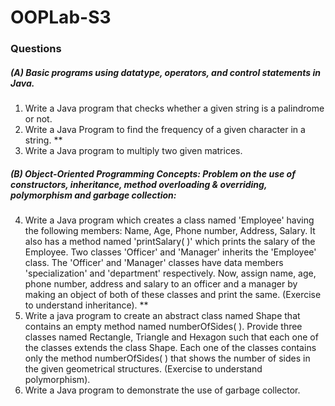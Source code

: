 # OOPLab-S3

### Questions

##### (A) Basic programs using datatype, operators, and control statements in Java.

1) Write a Java program that checks whether a given string is a palindrome or not.
2) Write a Java Program to find the frequency of a given character in a string. **
3) Write a Java program to multiply two given matrices.

##### (B) Object-Oriented Programming Concepts: Problem on the use of constructors, inheritance, method overloading & overriding, polymorphism and garbage collection:

4) Write a Java program which creates a class named 'Employee' having the following members: Name, Age, Phone number,
	 Address, Salary. It also has a method named 'printSalary( )' which prints the salary of the Employee. Two classes 'Officer' and 'Manager'
	 inherits the 'Employee' class. The 'Officer' and 'Manager' classes have data members 'specialization' and 'department' respectively. Now, assign name, age, phone number, address
	 and salary to an officer and a manager by making an object of both of these classes and
	 print the same. (Exercise to understand inheritance). **
5) Write a java program to create an abstract class named Shape that contains an empty
	 method named numberOfSides( ). Provide three classes named Rectangle, Triangle and
	 Hexagon such that each one of the classes extends the class Shape. Each one of the classes contains only the method numberOfSides( ) that shows the number of sides in the given geometrical structures. (Exercise to understand polymorphism).
6) Write a Java program to demonstrate the use of garbage collector.